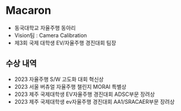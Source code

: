 # Macaron
* 동국대학교 자율주행 동아리
* Vision팀 : Camera Calibration
* 제3회 국제 대학생 EV/자율주행 경진대회 팀장


## 수상 내역
* 2023 자율주행 S/W 고도화 대회 혁신상
* 2023 서울 버츄얼 자율주행 챌린지 MORAI 특별상
* 2023 제주 국제대학생 EV자율주행 경진대회 ADSC부문 장려상
* 2023 제주 국제대학생 ev자율주행 경진대회 AA1/SRACAER부문 장려상


